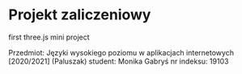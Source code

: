# Projekt zaliczeniowy
first three.js mini project

Przedmiot: Języki wysokiego poziomu w aplikacjach internetowych [2020/2021] (Paluszak)
student: Monika Gabryś
nr indeksu: 19103
